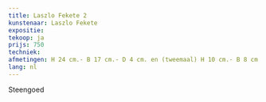 ```yaml
---
title: Laszlo Fekete 2
kunstenaar: Laszlo Fekete
expositie:
tekoop: ja
prijs: 750
techniek: 
afmetingen: H 24 cm.- B 17 cm.- D 4 cm. en (tweemaal) H 10 cm.- B 8 cm.- D 2 cm.
lang: nl
---
```


Steengoed